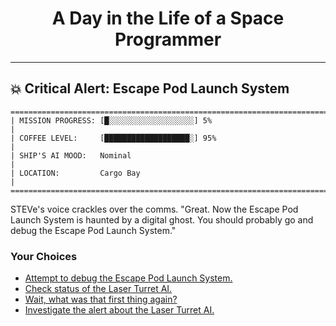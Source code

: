 <h1 align="center">A Day in the Life of a Space Programmer</h1>

---

<h2 id="node-58">💥 Critical Alert: Escape Pod Launch System</h2>

```
========================================================================
| MISSION PROGRESS: [█░░░░░░░░░░░░░░░░░░░] 5%                                  |
| COFFEE LEVEL:     [███████████████████░] 95%                                 |
| SHIP'S AI MOOD:   Nominal                                                    |
| LOCATION:         Cargo Bay                                                  |
========================================================================
```

STEVe's voice crackles over the comms. "Great. Now the Escape Pod Launch System is haunted by a digital ghost. You should probably go and debug the Escape Pod Launch System."



### Your Choices

*   [Attempt to debug the Escape Pod Launch System.](./README-0061.md)
*   [Check status of the Laser Turret AI.](./README-0068.md)
*   [Wait, what was that first thing again?](./README-0053.md)
*   [Investigate the alert about the Laser Turret AI.](./README-0061.md)
